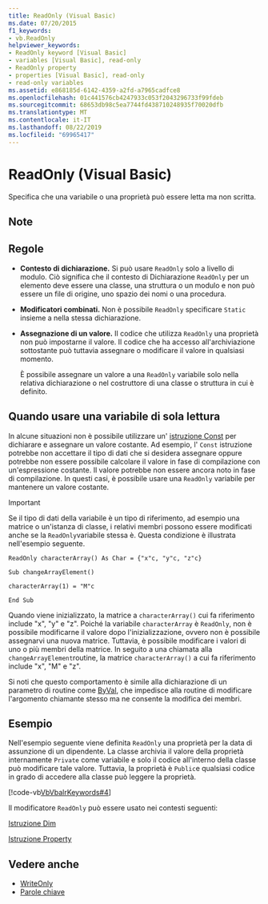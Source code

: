 ```yaml
---
title: ReadOnly (Visual Basic)
ms.date: 07/20/2015
f1_keywords:
- vb.ReadOnly
helpviewer_keywords:
- ReadOnly keyword [Visual Basic]
- variables [Visual Basic], read-only
- ReadOnly property
- properties [Visual Basic], read-only
- read-only variables
ms.assetid: e868185d-6142-4359-a2fd-a7965cadfce8
ms.openlocfilehash: 01c441576cb4247933c053f2043296733f99fdeb
ms.sourcegitcommit: 68653db98c5ea7744fd438710248935f70020dfb
ms.translationtype: MT
ms.contentlocale: it-IT
ms.lasthandoff: 08/22/2019
ms.locfileid: "69965417"
---
```

# <a name="readonly-visual-basic"></a>ReadOnly (Visual Basic)
Specifica che una variabile o una proprietà può essere letta ma non scritta.  
  
## <a name="remarks"></a>Note  
  
## <a name="rules"></a>Regole  
  
- **Contesto di dichiarazione.** Si può usare `ReadOnly` solo a livello di modulo. Ciò significa che il contesto di Dichiarazione `ReadOnly` per un elemento deve essere una classe, una struttura o un modulo e non può essere un file di origine, uno spazio dei nomi o una procedura.  
  
- **Modificatori combinati.** Non è possibile `ReadOnly` specificare `Static` insieme a nella stessa dichiarazione.  
  
- **Assegnazione di un valore.** Il codice che utilizza `ReadOnly` una proprietà non può impostarne il valore. Il codice che ha accesso all'archiviazione sottostante può tuttavia assegnare o modificare il valore in qualsiasi momento.  
  
     È possibile assegnare un valore a una `ReadOnly` variabile solo nella relativa dichiarazione o nel costruttore di una classe o struttura in cui è definito.  
  
## <a name="when-to-use-a-readonly-variable"></a>Quando usare una variabile di sola lettura  
 In alcune situazioni non è possibile utilizzare un' [istruzione Const](../../../visual-basic/language-reference/statements/const-statement.md) per dichiarare e assegnare un valore costante. Ad esempio, l' `Const` istruzione potrebbe non accettare il tipo di dati che si desidera assegnare oppure potrebbe non essere possibile calcolare il valore in fase di compilazione con un'espressione costante. Il valore potrebbe non essere ancora noto in fase di compilazione. In questi casi, è possibile usare una `ReadOnly` variabile per mantenere un valore costante.  
  
> [!IMPORTANT]
> Se il tipo di dati della variabile è un tipo di riferimento, ad esempio una matrice o un'istanza di classe, i relativi membri possono essere modificati anche se la `ReadOnly`variabile stessa è. Questa condizione è illustrata nell'esempio seguente.  
  
 `ReadOnly characterArray() As Char = {"x"c, "y"c, "z"c}`  
  
 `Sub changeArrayElement()`  
  
 `characterArray(1) = "M"c`  
  
 `End Sub`  
  
 Quando viene inizializzato, la matrice a `characterArray()` cui fa riferimento include "x", "y" e "z". Poiché la variabile `characterArray` è `ReadOnly`, non è possibile modificarne il valore dopo l'inizializzazione, ovvero non è possibile assegnarvi una nuova matrice. Tuttavia, è possibile modificare i valori di uno o più membri della matrice. In seguito a una chiamata alla `changeArrayElement`routine, la matrice `characterArray()` a cui fa riferimento include "x", "M" e "z".  
  
 Si noti che questo comportamento è simile alla dichiarazione di un parametro di routine come [ByVal](../../../visual-basic/language-reference/modifiers/byval.md), che impedisce alla routine di modificare l'argomento chiamante stesso ma ne consente la modifica dei membri.  
  
## <a name="example"></a>Esempio  
 Nell'esempio seguente viene definita `ReadOnly` una proprietà per la data di assunzione di un dipendente. La classe archivia il valore della proprietà internamente `Private` come variabile e solo il codice all'interno della classe può modificare tale valore. Tuttavia, la proprietà è `Public`e qualsiasi codice in grado di accedere alla classe può leggere la proprietà.  
  
 [!code-vb[VbVbalrKeywords#4](~/samples/snippets/visualbasic/VS_Snippets_VBCSharp/VbVbalrKeywords/VB/Class1.vb#4)]  
  
 Il modificatore `ReadOnly` può essere usato nei contesti seguenti:  
  
 [Istruzione Dim](../../../visual-basic/language-reference/statements/dim-statement.md)  
  
 [Istruzione Property](../../../visual-basic/language-reference/statements/property-statement.md)  
  
## <a name="see-also"></a>Vedere anche

- [WriteOnly](../../../visual-basic/language-reference/modifiers/writeonly.md)
- [Parole chiave](../../../visual-basic/language-reference/keywords/index.md)
